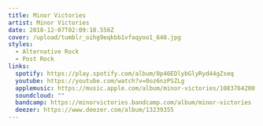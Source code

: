 ```yaml
---
title: Minor Victories
artist: Minor Victories
date: 2018-12-07T02:09:10.556Z
cover: /upload/tumblr_oihg9eqkbb1vfaqyoo1_640.jpg
styles:
  - Alternative Rock
  - Post Rock
links:
  spotify: https://play.spotify.com/album/0p46EDlybGlyRyd44gZseq
  youtube: https://youtube.com/watch?v=0oz6nzPSZLg
  applemusic: https://music.apple.com/album/minor-victories/1083764200
  soundcloud: ""
  bandcamp: https://minorvictories.bandcamp.com/album/minor-victories
  deezer: https://www.deezer.com/album/13239355
---
```

